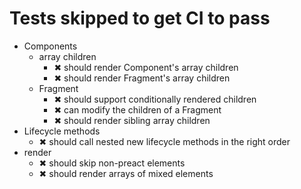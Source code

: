 # Tests skipped to get CI to pass

- Components
	- array children
		- ✖ should render Component's array children
		- ✖ should render Fragment's array children
	- Fragment
		- ✖ should support conditionally rendered children
		- ✖ can modify the children of a Fragment
		- ✖ should render sibling array children
- Lifecycle methods
	- ✖ should call nested new lifecycle methods in the right order
- render
	- ✖ should skip non-preact elements
	- ✖ should render arrays of mixed elements
